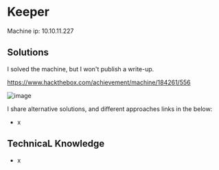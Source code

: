 # Keeper

Machine ip: 10.10.11.227

## Solutions
I solved the machine, but I won't publish a write-up. 

https://www.hackthebox.com/achievement/machine/184261/556

![image](https://github.com/h4md153v63n/CTFs/assets/5091265/11ad4857-1fce-4e47-be23-b4de09bded3e)


I share alternative solutions, and different approaches links in the below:
+ x


## TechnicaL Knowledge
+ x
